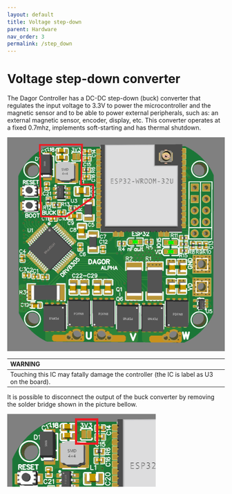```yaml
---
layout: default
title: Voltage step-down
parent: Hardware
nav_order: 3
permalink: /step_down
---
```


# Voltage step-down converter

The Dagor Controller has a DC-DC step-down (buck) converter that regulates the input voltage to 3.3V to power the microcontroller and the magnetic sensor and to be able to power external peripherals, such as: an external magnetic sensor, encoder, display, etc. This converter operates at a fixed 0.7mhz, implements soft-starting and has thermal shutdown.

![buck_converter_dagor](Images/buck_converter_dagor.png)

|         WARNING          |
|:---------------------------|
| Touching this IC may fatally damage the controller (the IC is label as U3 on the board).   |

It is possible to disconnect the output of the buck converter by removing the solder bridge shown in the picture bellow.

![solder_bridge](Images/solder_bridge.png)
